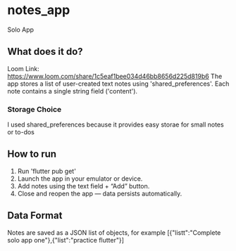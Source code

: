 # notes_app

Solo App

## What does it do?
Loom Link: https://www.loom.com/share/1c5eaf1bee034d46bb8656d225d819b6 
The app stores a list of user-created text notes using 'shared_preferences'.
Each note contains a single string field ('content').

### Storage Choice
I used shared_preferences because it provides easy storae for small notes or to-dos

## How to run
1. Run 'flutter pub get'
2. Launch the app in your emulator or device.
3. Add notes using the text field + “Add” button.
4. Close and reopen the app — data persists automatically.

## Data Format
Notes are saved as a JSON list of objects, for example
[{"listt":"Complete solo app one"},{"list":"practice flutter"}]


